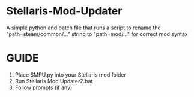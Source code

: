 # Stellaris-Mod-Updater
A simple python and batch file that runs a script to rename the "path=steam/common/..." string to "path=mod/..." for correct mod syntax

# GUIDE

1. Place SMPU.py into your Stellaris mod folder
2. Run Stellaris Mod Updater2.bat
3. Follow prompts (if any)

